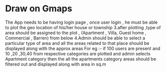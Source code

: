 # Draw on Gmaps
The App needs to be having login page , once user login , he must be able to plot the geo location of his/her house or township  3.after plotting ,type of area should be assigned to the plot , (Apartment , Villa, Guest home , Commercial , Barren) from below  4.Admin should be able to select a particular type of area and all the areas related to that place should be displayed along with the approx areas  For eg :- if 100 users are present and 10 ,20 ,30,40 from respective categories are plotted and admin selects Apartment category then the all the apartments category areas should be filtered out and displayed along with area in sq.m
